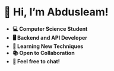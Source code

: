 # 👋 Hi, I’m Abdusleam!

- **💻 Computer Science Student**
- **🖥️ Backend and API Developer**
- **🚀 Learning New Techniques**
- **📚 Open to Collaboration**
- **💬 Feel free to chat!**
